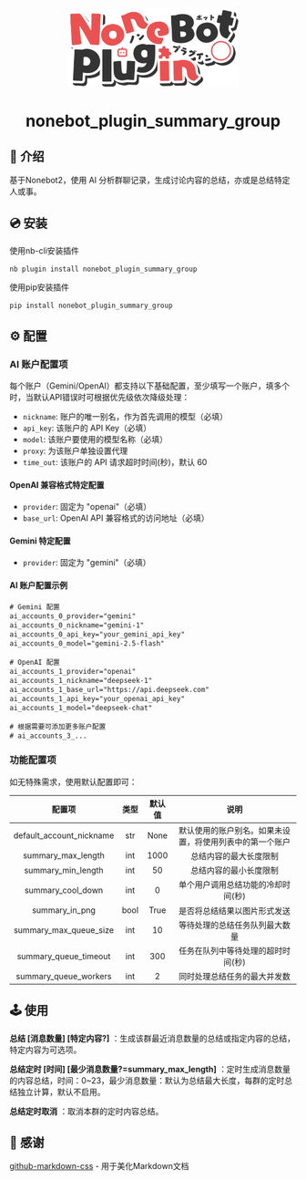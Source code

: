 <div align="center">
  <a href="https://nonebot.dev/store/plugins">
    <img src="./docs/NoneBotPlugin.svg" width="300" alt="logo">
  </a>
</div>
<div align="center">

# nonebot_plugin_summary_group

</div>

## 📖 介绍

基于Nonebot2，使用 AI 分析群聊记录，生成讨论内容的总结，亦或是总结特定人或事。

## 💿 安装

使用nb-cli安装插件

```shell
nb plugin install nonebot_plugin_summary_group
```

使用pip安装插件

```shell
pip install nonebot_plugin_summary_group
```

## ⚙️ 配置

### AI 账户配置项

每个账户（Gemini/OpenAI）都支持以下基础配置，至少填写一个账户，填多个时，当默认API错误时可根据优先级依次降级处理：

- `nickname`: 账户的唯一别名，作为首先调用的模型（必填）
- `api_key`: 该账户的 API Key（必填）
- `model`: 该账户要使用的模型名称（必填）
- `proxy`: 为该账户单独设置代理
- `time_out`: 该账户的 API 请求超时时间(秒)，默认 60

#### OpenAI 兼容格式特定配置

- `provider`: 固定为 "openai"（必填）
- `base_url`: OpenAI API 兼容格式的访问地址（必填）

#### Gemini 特定配置

- `provider`: 固定为 "gemini"（必填）

#### AI 账户配置示例

```env
# Gemini 配置
ai_accounts_0_provider="gemini"
ai_accounts_0_nickname="gemini-1"
ai_accounts_0_api_key="your_gemini_api_key"
ai_accounts_0_model="gemini-2.5-flash"

# OpenAI 配置
ai_accounts_1_provider="openai"
ai_accounts_1_nickname="deepseek-1"
ai_accounts_1_base_url="https://api.deepseek.com"
ai_accounts_1_api_key="your_openai_api_key"
ai_accounts_1_model="deepseek-chat"

# 根据需要可添加更多账户配置
# ai_accounts_3_...
```

### 功能配置项

如无特殊需求，使用默认配置即可：

|          配置项          | 类型  | 默认值 |                           说明                           |
| :----------------------: | :---: | :----: | :------------------------------------------------------: |
| default_account_nickname |  str  |  None  | 默认使用的账户别名。如果未设置，将使用列表中的第一个账户 |
|    summary_max_length    |  int  |  1000  |                  总结内容的最大长度限制                  |
|    summary_min_length    |  int  |   50   |                  总结内容的最小长度限制                  |
|    summary_cool_down     |  int  |   0    |            单个用户调用总结功能的冷却时间(秒)            |
|      summary_in_png      | bool  |  True  |               是否将总结结果以图片形式发送               |
|  summary_max_queue_size  |  int  |   10   |              等待处理的总结任务队列最大数量              |
|  summary_queue_timeout   |  int  |  300   |            任务在队列中等待处理的超时时间(秒)            |
|  summary_queue_workers   |  int  |   2    |               同时处理总结任务的最大并发数               |

## 🕹️ 使用

**总结 [消息数量] [特定内容?]** ：生成该群最近消息数量的总结或指定内容的总结，特定内容为可选项。

**总结定时 [时间] [最少消息数量?=summary_max_length]** ：定时生成消息数量的内容总结，时间：0~23，最少消息数量：默认为总结最大长度，每群的定时总结独立计算，默认不启用。

**总结定时取消** ：取消本群的定时内容总结。

## 🙏 感谢

[github-markdown-css](https://github.com/sindresorhus/github-markdown-css) - 用于美化Markdown文档
